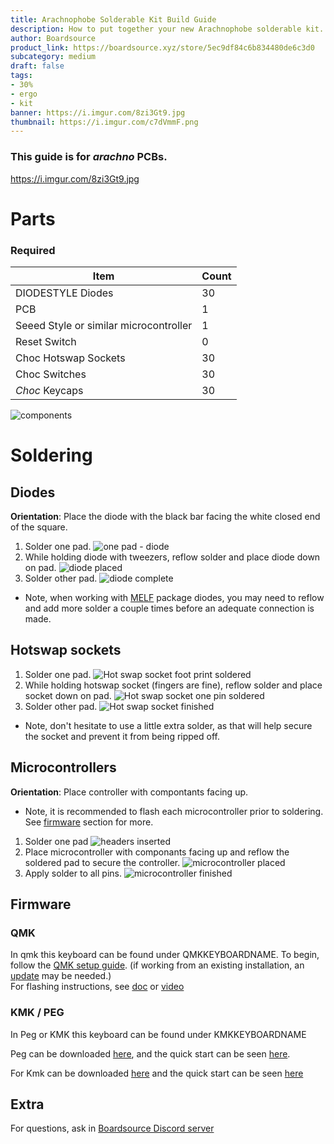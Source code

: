 ```yaml
---
title: Arachnophobe Solderable Kit Build Guide
description: How to put together your new Arachnophobe solderable kit.
author: Boardsource
product_link: https://boardsource.xyz/store/5ec9df84c6b834480de6c3d0
subcategory: medium
draft: false
tags: 
- 30%
- ergo
- kit
banner: https://i.imgur.com/8zi3Gt9.jpg
thumbnail: https://i.imgur.com/c7dVmmF.png
---
```

### This guide is for *arachno* PCBs.
https://i.imgur.com/8zi3Gt9.jpg
# Parts
### Required 
| Item | Count |
|------|-------|
| DIODESTYLE Diodes | 30 |
| PCB | 1 |
| Seeed Style or similar microcontroller | 1 |
| Reset Switch | 0 | 
| Choc Hotswap Sockets | 30 | 
| Choc Switches | 30 | 
| *Choc* Keycaps | 30 |


![components](https://i.imgur.com/gsI2ED4.jpg)

# Soldering
## Diodes
**Orientation**: Place the diode with the black bar facing the white closed end of the square.
1. Solder one pad.
![one pad - diode](https://i.imgur.com/B0tFJq5.jpg)
2. While holding diode with tweezers, reflow solder and place diode down on pad.
![diode placed](https://i.imgur.com/nebKz9q.jpg)
3. Solder other pad.
![diode complete](https://i.imgur.com/MYz765l.jpg)
- Note, when working with [MELF](https://en.wikipedia.org/wiki/Metal_electrode_leadless_face) package diodes,
you may need to reflow and add more solder a couple times before an adequate connection is made.


## Hotswap sockets
1. Solder one pad.
![Hot swap socket foot print soldered](https://i.imgur.com/xBaLlFa.jpg)
2. While holding hotswap socket (fingers are fine), reflow solder and place socket down on pad.
![Hot swap socket one pin soldered](https://i.imgur.com/ZYlgY65.jpg)
3. Solder other pad.
![Hot swap socket finished](https://i.imgur.com/YLqHcUj.jpg)
- Note, don't hesitate to use a little extra solder, as that will help secure the socket and prevent it from being ripped off.

## Microcontrollers
**Orientation**: Place controller with compontants facing up.
- Note, it is recommended to flash each microcontroller prior to soldering. See [firmware](#firmware) section for more.
1. Solder one pad
![headers inserted](https://i.imgur.com/6DlAxNB.jpg)
2. Place microcontroller with componants facing up and reflow the soldered pad to secure the controller. 
![microcontroller placed](https://i.imgur.com/1tLroev.jpg)
3. Apply solder to all pins.
![microcontroller finished](https://i.imgur.com/IsLYdjX.jpg)



## Firmware

### QMK
In qmk this keyboard can be found under QMKKEYBOARDNAME.
To begin, follow the [QMK setup guide](https://docs.qmk.fm/#/newbs_getting_started). (if working from an existing installation, an [update](https://docs.qmk.fm/#/newbs_git_using_your_master_branch?id=updating-your-master-branch) may be needed.) \
For flashing instructions, see [doc](https://docs.qmk.fm/#/newbs_flashing) or [video](https://www.youtube.com/watch?v=fuBJbdCFF0Q)

### KMK / PEG
In Peg or KMK this keyboard can be found under KMKKEYBOARDNAME

Peg can be downloaded [here](https://peg.software/), and the quick start can be seen [here](https://peg.software/docs/Peg_Client/#quick-start-and-testing).

For Kmk can be downloaded [here](https://github.com/KMKfw/kmk_firmware) and the quick start can be seen [here](http://kmkfw.io/docs/Getting_Started#tldr-quick-start-guide)



## Extra
For questions, ask in [Boardsource Discord server](https://discord.gg/5qpqbgaTYz)